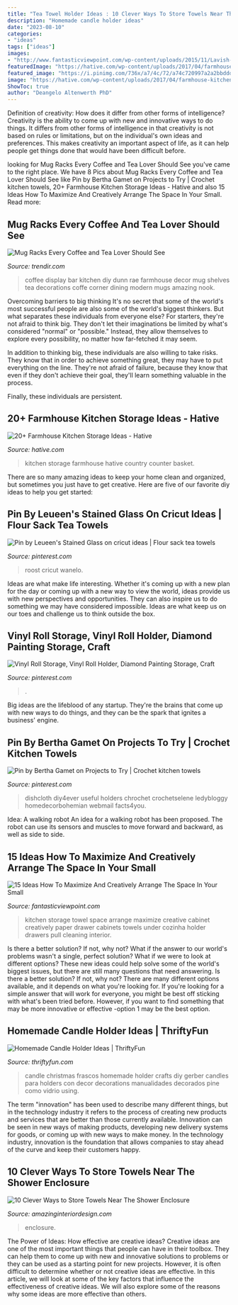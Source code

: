 ```yaml
---
title: "Tea Towel Holder Ideas : 10 Clever Ways To Store Towels Near The Shower Enclosure"
description: "Homemade candle holder ideas"
date: "2023-08-10"
categories:
- "ideas"
tags: ["ideas"]
images:
- "http://www.fantasticviewpoint.com/wp-content/uploads/2015/11/Lavish-Kitchen-Design-Presented-with-Creative-Kitchen-Storage-Ideas-in-the-Form-of-Drawer-Implemented-with-Roller-for-Tissue-and-Towel-634x963.jpg"
featuredImage: "https://hative.com/wp-content/uploads/2017/04/farmhouse-kitchen-storage/9-farmhouse-kitchen-storage.jpg"
featured_image: "https://i.pinimg.com/736x/a7/4c/72/a74c720997a2a2bbddd09b24486800f5.jpg"
image: "https://hative.com/wp-content/uploads/2017/04/farmhouse-kitchen-storage/9-farmhouse-kitchen-storage.jpg"
ShowToc: true
author: "Deangelo Altenwerth PhD"
---
```



Definition of creativity: How does it differ from other forms of intelligence?
Creativity is the ability to come up with new and innovative ways to do things. It differs from other forms of intelligence in that creativity is not based on rules or limitations, but on the individual's own ideas and preferences. This makes creativity an important aspect of life, as it can help people get things done that would have been difficult before.

	

		
looking for Mug Racks Every Coffee and Tea Lover Should See you've came to the right place. We have 8 Pics about Mug Racks Every Coffee and Tea Lover Should See like Pin by Bertha Gamet on Projects to Try | Crochet kitchen towels, 20+ Farmhouse Kitchen Storage Ideas - Hative and also 15 Ideas How To Maximize And Creatively Arrange The Space In Your Small. Read more:
		
    
## Mug Racks Every Coffee And Tea Lover Should See

<img loading=lazy src="https://cdn.trendir.com/wp-content/uploads/2017/11/diy-coffee-display.jpg" onerror="this.onerror=null;this.src='https://tse3.mm.bing.net/th?id=OIP.KSG8f7WJB-qnNlleOI0KoAHaJQ&amp;pid=15.1';" alt="Mug Racks Every Coffee and Tea Lover Should See">

_Source: trendir.com_

>coffee display bar kitchen diy dunn rae farmhouse decor mug shelves tea decorations coffe corner dining modern mugs amazing nook. 

	

Overcoming barriers to big thinking
It's no secret that some of the world's most successful people are also some of the world's biggest thinkers. But what separates these individuals from everyone else?
For starters, they're not afraid to think big. They don't let their imaginations be limited by what's considered "normal" or "possible." Instead, they allow themselves to explore every possibility, no matter how far-fetched it may seem.

In addition to thinking big, these individuals are also willing to take risks. They know that in order to achieve something great, they may have to put everything on the line. They're not afraid of failure, because they know that even if they don't achieve their goal, they'll learn something valuable in the process.

 Finally, these individuals are persistent.

    
## 20+ Farmhouse Kitchen Storage Ideas - Hative

<img loading=lazy src="https://hative.com/wp-content/uploads/2017/04/farmhouse-kitchen-storage/9-farmhouse-kitchen-storage.jpg" onerror="this.onerror=null;this.src='https://tse1.mm.bing.net/th?id=OIP.3NL4OhjVQ4OJAGOvM0hfCQHaJ4&amp;pid=15.1';" alt="20+ Farmhouse Kitchen Storage Ideas - Hative">

_Source: hative.com_

>kitchen storage farmhouse hative country counter basket. 

	

There are so many amazing ideas to keep your home clean and organized, but sometimes you just have to get creative. Here are five of our favorite diy ideas to help you get started: 

    
## Pin By Leueen&#039;s Stained Glass On Cricut Ideas | Flour Sack Tea Towels

<img loading=lazy src="https://i.pinimg.com/736x/f0/4f/e3/f04fe397af965f0ff0791ed29841bd2e.jpg" onerror="this.onerror=null;this.src='https://tse1.mm.bing.net/th?id=OIP.jGM4GJq-swyMQfDezLqTYwHaJ4&amp;pid=15.1';" alt="Pin by Leueen&#039;s Stained Glass on cricut ideas | Flour sack tea towels">

_Source: pinterest.com_

>roost cricut wanelo. 

	

Ideas are what make life interesting. Whether it's coming up with a new plan for the day or coming up with a new way to view the world, ideas provide us with new perspectives and opportunities. They can also inspire us to do something we may have considered impossible. Ideas are what keep us on our toes and challenge us to think outside the box.

    
## Vinyl Roll Storage, Vinyl Roll Holder, Diamond Painting Storage, Craft

<img loading=lazy src="https://i.pinimg.com/736x/49/cd/84/49cd8466fdd8b587b2ba53fba41838ea.jpg" onerror="this.onerror=null;this.src='https://tse3.mm.bing.net/th?id=OIP.wAwMaa6ynYLeSDa4U_wVlgHaOJ&amp;pid=15.1';" alt="Vinyl Roll Storage, Vinyl Roll Holder, Diamond Painting Storage, Craft">

_Source: pinterest.com_

>. 

	

Big ideas are the lifeblood of any startup. They're the brains that come up with new ways to do things, and they can be the spark that ignites a business' engine.

    
## Pin By Bertha Gamet On Projects To Try | Crochet Kitchen Towels

<img loading=lazy src="https://i.pinimg.com/736x/a7/4c/72/a74c720997a2a2bbddd09b24486800f5.jpg" onerror="this.onerror=null;this.src='https://tse2.mm.bing.net/th?id=OIP.4Z-_HaPksLtF2u4CotxtlgHaO0&amp;pid=15.1';" alt="Pin by Bertha Gamet on Projects to Try | Crochet kitchen towels">

_Source: pinterest.com_

>dishcloth diy4ever useful holders chrochet crochetselene ledybloggy homedecorbohemian webmail facts4you. 

	

Idea: A walking robot
An idea for a walking robot has been proposed. The robot can use its sensors and muscles to move forward and backward, as well as side to side.

    
## 15 Ideas How To Maximize And Creatively Arrange The Space In Your Small

<img loading=lazy src="http://www.fantasticviewpoint.com/wp-content/uploads/2015/11/Lavish-Kitchen-Design-Presented-with-Creative-Kitchen-Storage-Ideas-in-the-Form-of-Drawer-Implemented-with-Roller-for-Tissue-and-Towel-634x963.jpg" onerror="this.onerror=null;this.src='https://tse2.mm.bing.net/th?id=OIP.6zfiYRydvfKeVxlNrTtrTwHaLP&amp;pid=15.1';" alt="15 Ideas How To Maximize And Creatively Arrange The Space In Your Small">

_Source: fantasticviewpoint.com_

>kitchen storage towel space arrange maximize creative cabinet creatively paper drawer cabinets towels under cozinha holder drawers pull cleaning interior. 

	

Is there a better solution? If not, why not?
What if the answer to our world's problems wasn't a single, perfect solution? What if we were to look at different options? These new ideas could help solve some of the world's biggest issues, but there are still many questions that need answering. Is there a better solution? If not, why not? There are many different options available, and it depends on what you're looking for. If you're looking for a simple answer that will work for everyone, you might be best off sticking with what's been tried before. However, if you want to find something that may be more innovative or effective -option 1 may be the best option.

    
## Homemade Candle Holder Ideas | ThriftyFun

<img loading=lazy src="https://img.thrfun.com/img/084/024/homemade_candle_holder_x1.jpg" onerror="this.onerror=null;this.src='https://tse3.mm.bing.net/th?id=OIP.vJK74ixXQo9SWehppesQUgHaLX&amp;pid=15.1';" alt="Homemade Candle Holder Ideas | ThriftyFun">

_Source: thriftyfun.com_

>candle christmas frascos homemade holder crafts diy gerber candles para holders con decor decorations manualidades decorados pine como vidrio using. 

	

The term "innovation" has been used to describe many different things, but in the technology industry it refers to the process of creating new products and services that are better than those currently available. Innovation can be seen in new ways of making products, developing new delivery systems for goods, or coming up with new ways to make money. In the technology industry, innovation is the foundation that allows companies to stay ahead of the curve and keep their customers happy.

    
## 10 Clever Ways To Store Towels Near The Shower Enclosure

<img loading=lazy src="http://www.amazinginteriordesign.com/wp-content/uploads/2017/05/10-Clever-Ways-to-Store-Towels-Near-The-Shower-Enclosure-1.jpg" onerror="this.onerror=null;this.src='https://tse3.mm.bing.net/th?id=OIP.RDP4Xy1o2Fc-6QSQq35axQHaKq&amp;pid=15.1';" alt="10 Clever Ways to Store Towels Near The Shower Enclosure">

_Source: amazinginteriordesign.com_

>enclosure. 

	

The Power of Ideas: How effective are creative ideas?
Creative ideas are one of the most important things that people can have in their toolbox. They can help them to come up with new and innovative solutions to problems or they can be used as a starting point for new projects. However, it is often difficult to determine whether or not creative ideas are effective. In this article, we will look at some of the key factors that influence the effectiveness of creative ideas. We will also explore some of the reasons why some ideas are more effective than others.

